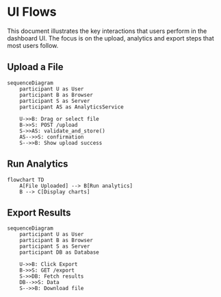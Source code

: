 # UI Flows

This document illustrates the key interactions that users perform in the dashboard UI.
The focus is on the upload, analytics and export steps that most users follow.

## Upload a File

```mermaid
sequenceDiagram
    participant U as User
    participant B as Browser
    participant S as Server
    participant AS as AnalyticsService

    U->>B: Drag or select file
    B->>S: POST /upload
    S->>AS: validate_and_store()
    AS-->>S: confirmation
    S-->>B: Show upload success
```

## Run Analytics

```mermaid
flowchart TD
    A[File Uploaded] --> B[Run analytics]
    B --> C[Display charts]
```

## Export Results

```mermaid
sequenceDiagram
    participant U as User
    participant B as Browser
    participant S as Server
    participant DB as Database

    U->>B: Click Export
    B->>S: GET /export
    S->>DB: Fetch results
    DB-->>S: Data
    S-->>B: Download file
```
